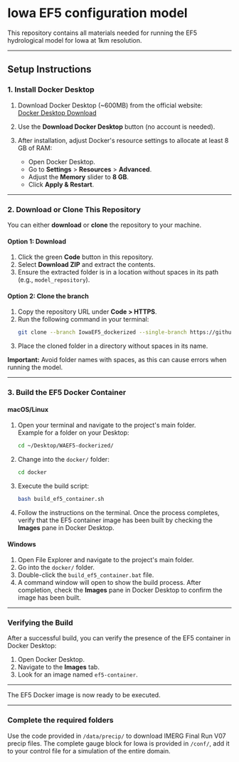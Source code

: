 # Iowa EF5 configuration model

This repository contains all materials needed for running the EF5 hydrological model for Iowa at 1km resolution.

---

## Setup Instructions

### 1. Install Docker Desktop
1. Download Docker Desktop (~600MB) from the official website:  
   [Docker Desktop Download](https://www.docker.com/products/docker-desktop/)

2. Use the **Download Docker Desktop** button (no account is needed).

3. After installation, adjust Docker's resource settings to allocate at least 8 GB of RAM:
   - Open Docker Desktop.
   - Go to **Settings** > **Resources** > **Advanced**.
   - Adjust the **Memory** slider to **8 GB**.
   - Click **Apply & Restart**.

---

### 2. Download or Clone This Repository
You can either **download** or **clone** the repository to your machine.

#### **Option 1: Download**
1. Click the green **Code** button in this repository.
2. Select **Download ZIP** and extract the contents.
3. Ensure the extracted folder is in a location without spaces in its path (e.g., `model_repository`).

#### **Option 2: Clone the branch**
1. Copy the repository URL under **Code > HTTPS**.
2. Run the following command in your terminal:
   ```bash
   git clone --branch IowaEF5_dockerized --single-branch https://github.com/AHWALab/WAEF5-dockerized.git
   ```
3. Place the cloned folder in a directory without spaces in its name.

**Important:** Avoid folder names with spaces, as this can cause errors when running the model.

---

### 3. Build the EF5 Docker Container

#### **macOS/Linux**
1. Open your terminal and navigate to the project's main folder.  
   Example for a folder on your Desktop:
   ```bash
   cd ~/Desktop/WAEF5-dockerized/
   ```
2. Change into the `docker/` folder:
   ```bash
   cd docker
   ```
3. Execute the build script:
   ```bash
   bash build_ef5_container.sh
   ```
4. Follow the instructions on the terminal. Once the process completes, verify that the EF5 container image has been built by checking the **Images** pane in Docker Desktop.

#### **Windows**
1. Open File Explorer and navigate to the project's main folder.
2. Go into the `docker/` folder.
3. Double-click the `build_ef5_container.bat` file.
4. A command window will open to show the build process. After completion, check the **Images** pane in Docker Desktop to confirm the image has been built.

---

### Verifying the Build
After a successful build, you can verify the presence of the EF5 container in Docker Desktop:
1. Open Docker Desktop.
2. Navigate to the **Images** tab.
3. Look for an image named `ef5-container`.

---

The EF5 Docker image is now ready to be executed.

--- 

### Complete the required folders 
Use the code provided in `/data/precip/` to download IMERG Final Run V07 precip files. 
The complete gauge block for Iowa is provided in `/conf/`, add it to your control file for a simulation of the entire domain.

